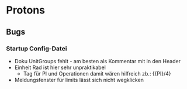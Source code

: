 # Protons

## Bugs

### Startup Config-Datei

- Doku UnitGroups fehlt - am besten als Kommentar mit in den Header
- Einheit Rad ist hier sehr unpraktikabel
	- Tag für PI und Operationen damit wären hilfreich zb.: {{PI}/4}
- Meldungsfenster für limits lässt sich nicht wegklicken
